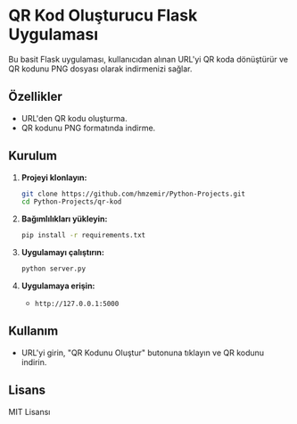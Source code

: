# QR Kod Oluşturucu Flask Uygulaması

Bu basit Flask uygulaması, kullanıcıdan alınan URL'yi QR koda dönüştürür ve QR kodunu PNG dosyası olarak indirmenizi sağlar.

## Özellikler

- URL'den QR kodu oluşturma.
- QR kodunu PNG formatında indirme.

## Kurulum

1. **Projeyi klonlayın:**

    ```bash
    git clone https://github.com/hmzemir/Python-Projects.git
    cd Python-Projects/qr-kod
    ```

2. **Bağımlılıkları yükleyin:**

    ```bash
    pip install -r requirements.txt
    ```

3. **Uygulamayı çalıştırın:**

    ```bash
    python server.py
    ```

4. **Uygulamaya erişin:**

    - `http://127.0.0.1:5000`

## Kullanım

- URL'yi girin, "QR Kodunu Oluştur" butonuna tıklayın ve QR kodunu indirin.

## Lisans

MIT Lisansı

